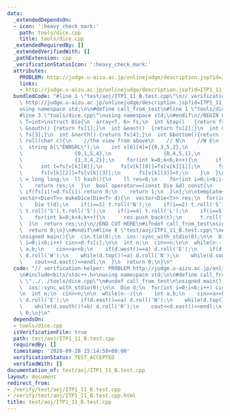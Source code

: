 ```yaml
---
data:
  _extendedDependsOn:
  - icon: ':heavy_check_mark:'
    path: tools/dice.cpp
    title: tools/dice.cpp
  _extendedRequiredBy: []
  _extendedVerifiedWith: []
  _pathExtension: cpp
  _verificationStatusIcon: ':heavy_check_mark:'
  attributes:
    PROBLEM: http://judge.u-aizu.ac.jp/onlinejudge/description.jsp?id=ITP1_11_B
    links:
    - http://judge.u-aizu.ac.jp/onlinejudge/description.jsp?id=ITP1_11_B
  bundledCode: "#line 1 \"test/aoj/ITP1_11_B.test.cpp\"\n// verification-helper: PROBLEM\
    \ http://judge.u-aizu.ac.jp/onlinejudge/description.jsp?id=ITP1_11_B\n\n#include<bits/stdc++.h>\n\
    using namespace std;\n\n#define call_from_test\n#line 1 \"tools/dice.cpp\"\n\n\
    #line 3 \"tools/dice.cpp\"\nusing namespace std;\n#endif\n//BEGIN CUT HERE\ntemplate<typename\
    \ T=int>\nstruct Die{\n  array<T, 6> fs;\n  int &top()   {return fs[0];}\n  int\
    \ &south() {return fs[1];}\n  int &east()  {return fs[2];}\n  int &west()  {return\
    \ fs[3];}\n  int &north() {return fs[4];}\n  int &bottom(){return fs[5];}\n  void\
    \ roll(char c){\n    //the view from above\n    // N\n    //W E\n    // S\n  \
    \  string b(\"EWNSRL\");\n    int v[6][4]={{0,3,5,2},\n                 {0,2,5,3},\n\
    \                 {0,1,5,4},\n                 {0,4,5,1},\n                 {1,2,4,3},\n\
    \                 {1,3,4,2}};\n    for(int k=0;k<6;k++){\n      if(b[k]!=c) continue;\n\
    \      int t=fs[v[k][0]];\n      fs[v[k][0]]=fs[v[k][1]];\n      fs[v[k][1]]=fs[v[k][2]];\n\
    \      fs[v[k][2]]=fs[v[k][3]];\n      fs[v[k][3]]=t;\n    }\n  }\n  using ll\
    \ = long long;\n  ll hash(){\n    ll res=0;\n    for(int i=0;i<6;i++) res=res*256+fs[i];\n\
    \    return res;\n  }\n  bool operator==(const Die &d) const{\n    for(int i=0;i<6;i++)\
    \ if(fs[i]!=d.fs[i]) return 0;\n    return 1;\n  }\n};\n\ntemplate<typename T>\n\
    vector<Die<T>> makeDice(Die<T> d){\n  vector<Die<T>> res;\n  for(int i=0;i<6;i++){\n\
    \    Die t(d);\n    if(i==1) t.roll('N');\n    if(i==2) t.roll('S');\n    if(i==3)\
    \ t.roll('S'),t.roll('S');\n    if(i==4) t.roll('L');\n    if(i==5) t.roll('R');\n\
    \    for(int k=0;k<4;k++){\n      res.push_back(t);\n      t.roll('E');\n    }\n\
    \  }\n  return res;\n}\n//END CUT HERE\n#ifndef call_from_test\nsigned main(){\n\
    \  return 0;\n}\n#endif\n#line 8 \"test/aoj/ITP1_11_B.test.cpp\"\n#undef call_from_test\n\
    \nsigned main(){\n  cin.tie(0);\n  ios::sync_with_stdio(0);\n\n  Die d;\n  for(int\
    \ i=0;i<6;i++) cin>>d.fs[i];\n\n  int n;\n  cin>>n;\n\n  while(n--){\n    int\
    \ a,b;\n    cin>>a>>b;\n    if(d.west()==a) d.roll('E');\n    if(d.east()==a)\
    \ d.roll('W');\n    while(d.top()!=a) d.roll('N');\n    while(d.south()!=b) d.roll('R');\n\
    \    cout<<d.east()<<endl;\n  }\n  return 0;\n}\n"
  code: "// verification-helper: PROBLEM http://judge.u-aizu.ac.jp/onlinejudge/description.jsp?id=ITP1_11_B\n\
    \n#include<bits/stdc++.h>\nusing namespace std;\n\n#define call_from_test\n#include\
    \ \"../../tools/dice.cpp\"\n#undef call_from_test\n\nsigned main(){\n  cin.tie(0);\n\
    \  ios::sync_with_stdio(0);\n\n  Die d;\n  for(int i=0;i<6;i++) cin>>d.fs[i];\n\
    \n  int n;\n  cin>>n;\n\n  while(n--){\n    int a,b;\n    cin>>a>>b;\n    if(d.west()==a)\
    \ d.roll('E');\n    if(d.east()==a) d.roll('W');\n    while(d.top()!=a) d.roll('N');\n\
    \    while(d.south()!=b) d.roll('R');\n    cout<<d.east()<<endl;\n  }\n  return\
    \ 0;\n}\n"
  dependsOn:
  - tools/dice.cpp
  isVerificationFile: true
  path: test/aoj/ITP1_11_B.test.cpp
  requiredBy: []
  timestamp: '2020-09-28 15:14:58+09:00'
  verificationStatus: TEST_ACCEPTED
  verifiedWith: []
documentation_of: test/aoj/ITP1_11_B.test.cpp
layout: document
redirect_from:
- /verify/test/aoj/ITP1_11_B.test.cpp
- /verify/test/aoj/ITP1_11_B.test.cpp.html
title: test/aoj/ITP1_11_B.test.cpp
---
```


